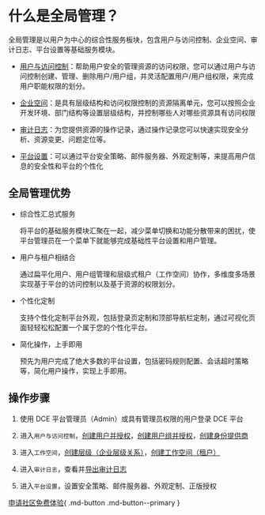 # 什么是全局管理？

全局管理是以用户为中心的综合性服务板块，包含用户与访问控制、企业空间、审计日志、平台设置等基础服务模块。

- [用户与访问控制](../04UserGuide/01UserandAccess/global.md)：帮助用户安全的管理资源的访问权限，您可以通过用户与访问控制创建、管理、删除用户/用户组，并灵活配置用户/用户组权限，来完成用户职能权限的划分。

- [企业空间](../04UserGuide/02Workspace/ws-folder.md)：是具有层级结构和访问权限控制的资源隔离单元，您可以按照企业开发环境、部门结构等设置层级结构，并控制哪些人对哪些资源具有访问权限

- [审计日志](../04UserGuide/03AuditLog.md)：为您提供资源的操作记录，通过操作记录您可以快速实现安全分析、资源变更、问题定位等。

- [平台设置](../04UserGuide/04PlatformSetting/MailServer.md)：可以通过平台安全策略、邮件服务器、外观定制等，来提高用户信息的安全性和平台的个性化

## 全局管理优势

- 综合性汇总式服务

    将平台的基础服务模块汇聚在一起，减少菜单切换和功能分散带来的困扰，使平台管理员在一个菜单下就能够完成基础性平台设置和用户管理。

- 用户与租户相结合

    通过扁平化用户、用户组管理和层级式租户（工作空间）协作，多维度多场景实现基于平台的访问控制以及基于资源的权限划分。

- 个性化定制

    支持个性化定制平台外观，包括登录页定制和顶部导航栏定制，通过可视化页面轻轻松松配置一个属于您的个性化平台。

- 简化操作，上手即用
  
    预先为用户完成了绝大多数的平台设置，包括密码规则配置、会话超时策略等，简化用户操作，实现上手即用。

## 操作步骤

1. 使用 DCE 平台管理员（Admin）或具有管理员权限的用户登录 DCE 平台

2. 进入`用户与访问控制`，[创建用户并授权](../04UserGuide/01UserandAccess/User.md)，[创建用户组并授权](../04UserGuide/01UserandAccess/Group.md)，[创建身份提供商](../04UserGuide/01UserandAccess/idprovider.md)

3. 进入`工作空间`，[创建层级（企业层级关系）](../04UserGuide/02Workspace/ws-folder.md)，[创建工作空间（租户）](../04UserGuide/02Workspace/Workspaces.md)

4. 进入`审计日志`，查看并[导出审计日志](../04UserGuide/03AuditLog.md)

5. 进入`平台设置`，设置安全策略、邮件服务器、外观定制、正版授权

[申请社区免费体验](../../dce/license0.md){ .md-button .md-button--primary }
